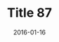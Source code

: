 ---
layout: posts
title: "Title 87"
img: "https://image.tmdb.org/t/p/w185/kPRb1mbVHGop0egQ7153y0lhzGL.jpg"
date: 2016-01-16
genre: "Comedy"
categories: Movies
tags: bollywood, shah ruch khan
published: true 
---